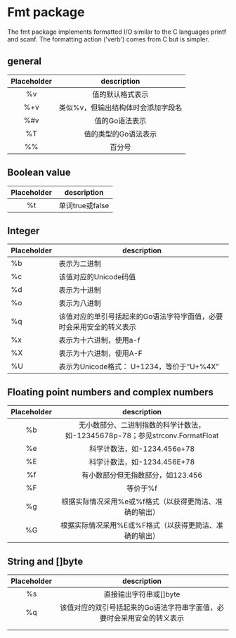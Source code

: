 # Fmt package

The fmt package implements formatted I/O similar to the C languages printf and scanf. The formatting action ('verb') comes from C but is simpler.

## general

| Placeholder |            description             |
| :---------: | :--------------------------------: |
|     %v      |          值的默认格式表示          |
|     %+v     | 类似%v，但输出结构体时会添加字段名 |
|     %#v     |           值的Go语法表示           |
|     %T      |        值的类型的Go语法表示        |
|     %%      |               百分号               |

## Boolean value

| Placeholder |   description   |
| :---------: | :-------------: |
|     %t      | 单词true或false |

## Integer

| Placeholder | description                                                  |
| ----------- | ------------------------------------------------------------ |
| %b          | 表示为二进制                                                 |
| %c          | 该值对应的Unicode码值                                        |
| %d          | 表示为十进制                                                 |
| %o          | 表示为八进制                                                 |
| %q          | 该值对应的单引号括起来的Go语法字符字面值，必要时会采用安全的转义表示 |
| %x          | 表示为十六进制，使用a-f                                      |
| %X          | 表示为十六进制，使用A-F                                      |
| %U          | 表示为Unicode格式： U+1234，等价于“U+%4X”                    |

## Floating point numbers and complex numbers

| Placeholder |                         description                          |
| :---------: | :----------------------------------------------------------: |
|     %b      | 无小数部分、二进制指数的科学计数法，如-12345678p-78；参见strconv.FormatFloat |
|     %e      |                 科学计数法，如-1234.456e+78                  |
|     %E      |                 科学计数法，如-1234.456E+78                  |
|     %f      |              有小数部分但无指数部分，如123.456               |
|     %F      |                           等价于%f                           |
|     %g      |    根据实际情况采用%e或%f格式（以获得更简洁、准确的输出）    |
|     %G      |    根据实际情况采用%E或%F格式（以获得更简洁、准确的输出）    |

## String and []byte

| Placeholder |                         description                          |
| :---------: | :----------------------------------------------------------: |
|     %s      |                    直接输出字符串或[]byte                    |
|     %q      | 该值对应的双引号括起来的Go语法字符串字面值，必要时会采用安全的转义表示 |
|             |                                                              |
|             |                                                              |

